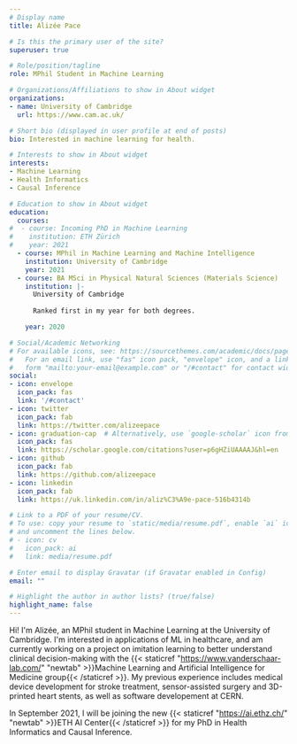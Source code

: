 ```yaml
---
# Display name
title: Alizée Pace

# Is this the primary user of the site?
superuser: true

# Role/position/tagline
role: MPhil Student in Machine Learning

# Organizations/Affiliations to show in About widget
organizations:
- name: University of Cambridge
  url: https://www.cam.ac.uk/

# Short bio (displayed in user profile at end of posts)
bio: Interested in machine learning for health.

# Interests to show in About widget
interests:
- Machine Learning
- Health Informatics
- Causal Inference

# Education to show in About widget
education:
  courses:
#  - course: Incoming PhD in Machine Learning
#    institution: ETH Zürich
#    year: 2021
  - course: MPhil in Machine Learning and Machine Intelligence
    institution: University of Cambridge
    year: 2021
  - course: BA MSci in Physical Natural Sciences (Materials Science)
    institution: |-
      University of Cambridge
      
      Ranked first in my year for both degrees.

    year: 2020

# Social/Academic Networking
# For available icons, see: https://sourcethemes.com/academic/docs/page-builder/#icons
#   For an email link, use "fas" icon pack, "envelope" icon, and a link in the
#   form "mailto:your-email@example.com" or "/#contact" for contact widget.
social:
- icon: envelope
  icon_pack: fas
  link: '/#contact'
- icon: twitter
  icon_pack: fab
  link: https://twitter.com/alizeepace
- icon: graduation-cap  # Alternatively, use `google-scholar` icon from `ai` icon pack
  icon_pack: fas
  link: https://scholar.google.com/citations?user=p6gHZiUAAAAJ&hl=en
- icon: github
  icon_pack: fab
  link: https://github.com/alizeepace
- icon: linkedin
  icon_pack: fab
  link: https://uk.linkedin.com/in/aliz%C3%A9e-pace-516b4314b

# Link to a PDF of your resume/CV.
# To use: copy your resume to `static/media/resume.pdf`, enable `ai` icons in `params.toml`, 
# and uncomment the lines below.
# - icon: cv
#   icon_pack: ai
#   link: media/resume.pdf

# Enter email to display Gravatar (if Gravatar enabled in Config)
email: ""

# Highlight the author in author lists? (true/false)
highlight_name: false
---
```


Hi! I'm Alizée, an MPhil student in Machine Learning at the University of Cambridge. I'm interested in applications of ML in healthcare, and am currently working on a project on imitation learning to better understand clinical decision-making with the {{< staticref "https://www.vanderschaar-lab.com/" "newtab" >}}Machine Learning and Artificial Intelligence for Medicine group{{< /staticref >}}. My previous experience includes medical device development for stroke treatment, sensor-assisted surgery and 3D-printed heart stents, as well as software developement at CERN.

In September 2021, I will be joining the new {{< staticref "https://ai.ethz.ch/" "newtab" >}}ETH AI Center{{< /staticref >}} for my PhD in Health Informatics and Causal Inference.
